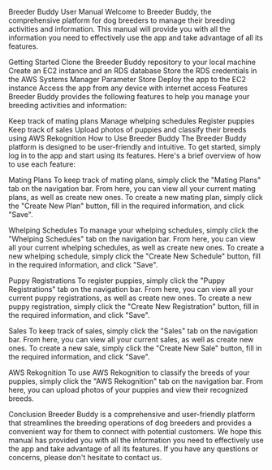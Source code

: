Breeder Buddy User Manual
Welcome to Breeder Buddy, the comprehensive platform for dog breeders to manage their breeding activities and information. This manual will provide you with all the information you need to effectively use the app and take advantage of all its features.

Getting Started
Clone the Breeder Buddy repository to your local machine
Create an EC2 instance and an RDS database
Store the RDS credentials in the AWS Systems Manager Parameter Store
Deploy the app to the EC2 instance
Access the app from any device with internet access
Features
Breeder Buddy provides the following features to help you manage your breeding activities and information:

Keep track of mating plans
Manage whelping schedules
Register puppies
Keep track of sales
Upload photos of puppies and classify their breeds using AWS Rekognition
How to Use Breeder Buddy
The Breeder Buddy platform is designed to be user-friendly and intuitive. To get started, simply log in to the app and start using its features. Here's a brief overview of how to use each feature:

Mating Plans
To keep track of mating plans, simply click the "Mating Plans" tab on the navigation bar. From here, you can view all your current mating plans, as well as create new ones. To create a new mating plan, simply click the "Create New Plan" button, fill in the required information, and click "Save".

Whelping Schedules
To manage your whelping schedules, simply click the "Whelping Schedules" tab on the navigation bar. From here, you can view all your current whelping schedules, as well as create new ones. To create a new whelping schedule, simply click the "Create New Schedule" button, fill in the required information, and click "Save".

Puppy Registrations
To register puppies, simply click the "Puppy Registrations" tab on the navigation bar. From here, you can view all your current puppy registrations, as well as create new ones. To create a new puppy registration, simply click the "Create New Registration" button, fill in the required information, and click "Save".

Sales
To keep track of sales, simply click the "Sales" tab on the navigation bar. From here, you can view all your current sales, as well as create new ones. To create a new sale, simply click the "Create New Sale" button, fill in the required information, and click "Save".

AWS Rekognition
To use AWS Rekognition to classify the breeds of your puppies, simply click the "AWS Rekognition" tab on the navigation bar. From here, you can upload photos of your puppies and view their recognized breeds.

Conclusion
Breeder Buddy is a comprehensive and user-friendly platform that streamlines the breeding operations of dog breeders and provides a convenient way for them to connect with potential customers. We hope this manual has provided you with all the information you need to effectively use the app and take advantage of all its features. If you have any questions or concerns, please don't hesitate to contact us.


